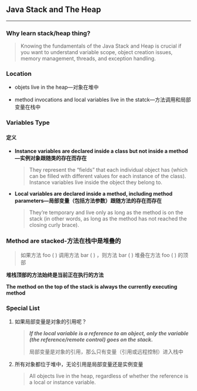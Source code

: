 ## Java Stack and The Heap

---

### Why learn stack/heap thing?

> Knowing the fundamentals of the Java Stack and Heap is crucial if you want to understand variable scope, object creation issues, memory management, threads, and exception handling.

### Location

- objets live in the heap—对象在堆中

- method invocations and local variables live in the statck—方法调用和局部变量在栈中

### Variables Type

#### 定义

- **Instance variables are declared inside a class but not inside a method—实例对象跟随类的存在而存在**
  
  > They represent the “fields” that each individual object has (which can be filled with different values for each instance of the class). Instance variables live inside the object they belong to.

- **Local variables are declared inside a method, including method parameters—局部变量（包括方法参数）跟随方法的存在而存在**
  
  > They’re temporary and live only as long as the method is on the stack (in other words, as long as the method has not reached the closing curly brace).

### Method are stacked-方法在栈中是堆叠的

> 如果方法 foo ( ) 调用方法 bar ( ) ，则方法 bar ( ) 堆叠在方法 foo ( )  的顶部

**堆栈顶部的方法始终是当前正在执行的方法**

**The method on the top of the stack is always the currently executing method**

### Special List

1. 如果局部变量是对象的引用呢？
   
   > ***If the local variable is a reference to an object, only the variable (the reference/remote control) goes on the stack.***
   > 
   > 局部变量是对象的引用，那么只有变量（引用或远程控制）进入栈中

2. 所有对象都位于堆中，无论引用是局部变量还是实例变量
   
   > All objects live in the heap, regardless of whether the reference is a local or instance variable.


